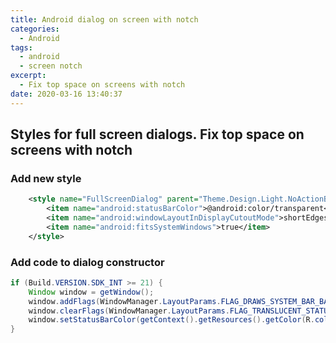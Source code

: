 ```yaml
---
title: Android dialog on screen with notch
categories:
  - Android
tags:
  - android
  - screen notch
excerpt:
  - Fix top space on screens with notch
date: 2020-03-16 13:40:37
---
```


## Styles for full screen dialogs. Fix top space on screens with notch

### Add new style

```xml
    <style name="FullScreenDialog" parent="Theme.Design.Light.NoActionBar">
        <item name="android:statusBarColor">@android:color/transparent</item>
        <item name="android:windowLayoutInDisplayCutoutMode">shortEdges</item>
        <item name="android:fitsSystemWindows">true</item>
    </style>
```

### Add code to dialog constructor

```java
if (Build.VERSION.SDK_INT >= 21) {
    Window window = getWindow();
    window.addFlags(WindowManager.LayoutParams.FLAG_DRAWS_SYSTEM_BAR_BACKGROUNDS);
    window.clearFlags(WindowManager.LayoutParams.FLAG_TRANSLUCENT_STATUS);
    window.setStatusBarColor(getContext().getResources().getColor(R.color.dialog_bg_black));
}
```